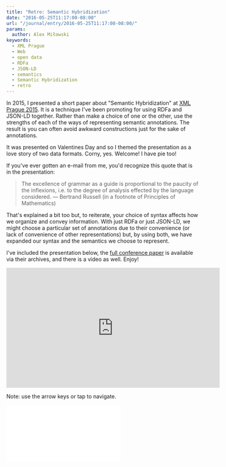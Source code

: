 ```yaml
---
title: "Retro: Semantic Hybridization"
date: "2016-05-25T11:17:00-08:00"
url: "/journal/entry/2016-05-25T11:17:00-08:00/"
params:
  author: Alex Miłowski
keywords:
  - XML Prague
  - Web
  - open data
  - RDFa
  - JSON-LD
  - semantics
  - Semantic Hybridization
  - retro
---
```


In 2015, I presented a short paper about "Semantic Hybridization" at [XML Prague 2015](http://www.xmlprague.cz/archive/). It is a technique I've been promoting for using RDFa and JSON-LD together.  Rather than make a choice of one or the other, use the strengths of each of the ways of representing semantic annotations.  The result is you can often avoid awkward constructions just for the sake of annotations.

It was presented on Valentines Day and so I themed the presentation as a love story of two data formats.  Corny, yes.  Welcome!  I have pie too!

If you've ever gotten an e-mail from me, you'd recognize this quote that is in the presentation:

> The excellence of grammar as a guide is proportional to the paucity of the inflexions, i.e. to the degree of analysis effected by the language considered. — Bertrand Russell (in a footnote of Principles of Mathematics)

That's explained a bit too but, to reiterate, your choice of syntax affects how we organize and convey information.  With just RDFa or just JSON-LD, we might choose a particular set of annotations due to their convenience (or lack of convenience of other representations) but, by using both, we have expanded our syntax and the semantics we choose to represent.

I've included the presentation below, the [full conference paper](http://archive.xmlprague.cz/2015/files/xmlprague-2015-proceedings.pdf) is available via their archives, and there is a video as well.  Enjoy!

<div class='embed'><iframe width="560" height="315" src="https://www.youtube.com/embed/tbxdM-5cQVk" frameborder="0" allowfullscreen></iframe></div>

Note: use the arrow keys or tap to navigate.

<div class='embed'><iframe src='xmlprague-2015/index.xhtml' frameborder="0" scrolling="no"></iframe></div>

